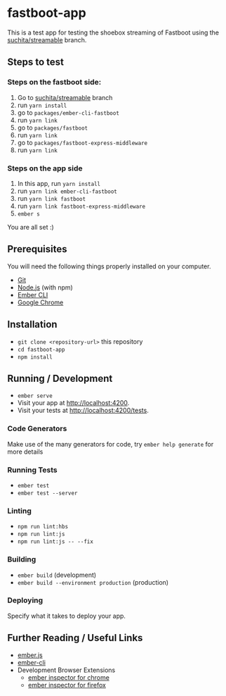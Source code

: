 # fastboot-app

This is a test app for testing the shoebox streaming of Fastboot using the [suchita/streamable](https://github.com/ember-fastboot/ember-cli-fastboot/tree/suchita/streamable) branch.

## Steps to test

### Steps on the fastboot side:

1. Go to [suchita/streamable](https://github.com/ember-fastboot/ember-cli-fastboot/tree/suchita/streamable) branch
2. run `yarn install`
3. go to `packages/ember-cli-fastboot`
4. run `yarn link`
5. go to `packages/fastboot`
6. run `yarn link`
7. go to `packages/fastboot-express-middleware`
8. run `yarn link`

### Steps on the app side

1. In this app, run `yarn install`
2. run `yarn link ember-cli-fastboot`
3. run `yarn link fastboot`
4. run `yarn link fastboot-express-middleware`
5. `ember s`

You are all set :)

## Prerequisites

You will need the following things properly installed on your computer.

* [Git](https://git-scm.com/)
* [Node.js](https://nodejs.org/) (with npm)
* [Ember CLI](https://ember-cli.com/)
* [Google Chrome](https://google.com/chrome/)

## Installation

* `git clone <repository-url>` this repository
* `cd fastboot-app`
* `npm install`

## Running / Development

* `ember serve`
* Visit your app at [http://localhost:4200](http://localhost:4200).
* Visit your tests at [http://localhost:4200/tests](http://localhost:4200/tests).

### Code Generators

Make use of the many generators for code, try `ember help generate` for more details

### Running Tests

* `ember test`
* `ember test --server`

### Linting

* `npm run lint:hbs`
* `npm run lint:js`
* `npm run lint:js -- --fix`

### Building

* `ember build` (development)
* `ember build --environment production` (production)

### Deploying

Specify what it takes to deploy your app.

## Further Reading / Useful Links

* [ember.js](https://emberjs.com/)
* [ember-cli](https://ember-cli.com/)
* Development Browser Extensions
  * [ember inspector for chrome](https://chrome.google.com/webstore/detail/ember-inspector/bmdblncegkenkacieihfhpjfppoconhi)
  * [ember inspector for firefox](https://addons.mozilla.org/en-US/firefox/addon/ember-inspector/)
